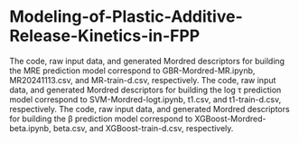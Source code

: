 # Modeling-of-Plastic-Additive-Release-Kinetics-in-FPP
The code, raw input data, and generated Mordred descriptors for building the MRE prediction model correspond to GBR-Mordred-MR.ipynb, MR20241113.csv, and MR-train-d.csv, respectively.
The code, raw input data, and generated Mordred descriptors for building the log τ prediction model correspond to SVM-Mordred-logt.ipynb, t1.csv, and t1-train-d.csv, respectively.
The code, raw input data, and generated Mordred descriptors for building the β prediction model correspond to XGBoost-Mordred-beta.ipynb, beta.csv, and XGBoost-train-d.csv, respectively.